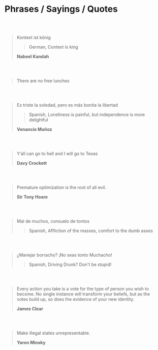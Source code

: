 # Phrases / Sayings / Quotes

<br/>
<br/>

> Kontext ist könig
>> German, Context is king
>
> **Nabeel Kandah**

<br/>
<br/>

> There are no free lunches

<br/>
<br/>

> Es triste la soledad, pero es más bonita la libertad
>> Spanish, Loneliness is painful, but independence is more delightful
>
> **Venancio Muñoz**

<br/>
<br/>

> Y’all can go to hell and I will go to Texas
>
> **Davy Crockett**

<br/>
<br/>

> Premature optimization is the root of all evil.
>
> **Sir Tony Hoare**

<br/>
<br/>

> Mal de muchos, consuelo de tontos
>> Spanish, Affliction of the masses, comfort to the dumb asses

<br/>
<br/>

> ¿Manejar borracho? ¡No seas tonto Muchacho!
>> Spanish, Driving Drunk? Don't be stupid!

<br/>
<br/>

> Every action you take is a vote for the type of person you wish to become. No single instance will transform your beliefs, but as the votes build up, so does the evidence of your new identity.
>
> **James Clear**

<br/>
<br/>


> Make illegal states unrepresentable.
>
> **Yaron Minsky**

<br/>
<br/>
